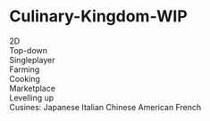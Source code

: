 # Culinary-Kingdom-WIP

2D <br>
Top-down <br>
Singleplayer <br>
Farming <br>
Cooking <br>
Marketplace <br>
Levelling up <br>
Cusines:
  Japanese
  Italian
  Chinese
  American
  French
